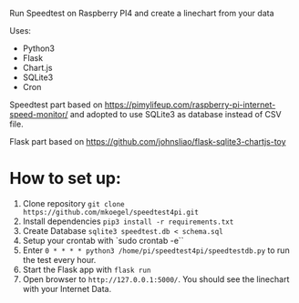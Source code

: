 Run Speedtest on Raspberry PI4 and create a linechart from your data

Uses:
- Python3
- Flask
- Chart.js
- SQLite3
- Cron

Speedtest part based on https://pimylifeup.com/raspberry-pi-internet-speed-monitor/
and adopted to use SQLite3 as database instead of CSV file.

Flask part based on https://github.com/johnsliao/flask-sqlite3-chartjs-toy

# How to set up:  

1. Clone repository `git clone https://github.com/mkoegel/speedtest4pi.git`
2. Install dependencies `pip3 install -r requirements.txt`
3. Create Database `sqlite3 speedtest.db < schema.sql`
4. Setup your crontab with `sudo crontab -e``
5. Enter `0 * * * * python3 /home/pi/speedtest4pi/speedtestdb.py` to run the test every hour.
6. Start the Flask app with `flask run`
7. Open browser to `http://127.0.0.1:5000/`. You should see the linechart with your Internet Data.

